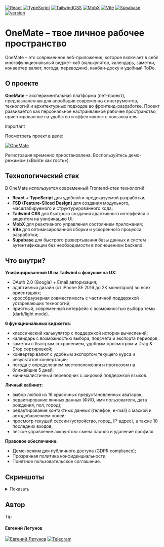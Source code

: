 [![React](https://img.shields.io/badge/React-19-blue)](#) [![TypeScript](https://img.shields.io/badge/TypeScript-5.x-blue)](#) [![TailwindCSS](https://img.shields.io/badge/Tailwind-4.x-38B2AC)](#) [![MobX](https://img.shields.io/badge/MobX-6.x-orange)](#) [![Vite](https://img.shields.io/badge/Vite-6.x-646CFF)](#) [![Supabase](https://img.shields.io/badge/Supabase-DB-3FCF8E)](#) [![version](https://badgen.net/badge/version/v.1.0.1?icon=tag&scale=1)](#)

# OneMate – твое личное рабочее пространство

OneMate – это современное веб-приложение, которое включает в себя многофункциональный виджет-хаб (калькулятор, календарь, заметки, конвертер валют, погода, переводчик), канбан-доску и удобный ToDo.

## О проекте

**OneMate** – экспериментальная платформа (пет-проект), предназначенная для апробации современных инструментов, технологий и архитектурных подходов во фронтенд-разработке. Проект развивается как персональное настраиваемое рабочее пространство, ориентированное на удобство и эффективность пользователя.

> [!IMPORTANT]
> Посмотреть проект в деле:
>
> [![OneMate](https://img.shields.io/badge/OneMate-LIVE_DEMO-e18127?style=for-the-badge&logo=appveyor&logoColor=white)](https://letunoff.ru/onemate)
>
> Регистрация временно приостановлена. Воспользуйтесь демо-режимом («Войти как гость»).

## Технологический стек

В OneMate используется современный Frontend-стек технологий:

- **React** + **TypeScript** для удобной и предсказуемой разработки;
- **FSD (Feature-Sliced Design)** для создания модульного, масштабируемого и структурированного кода;
- **Tailwind CSS** для быстрого создания адаптивного интерфейса с акцентом на унификацию UI;
- **MobX** для реактивного управления состоянием приложения;
- **Vite** для оптимизированной сборки и ускоренного процесса разработки;
- **Supabase** для быстрого развертывания базы данных и систем аутентификации без необходимости в полноценном backend.

## Что внутри?

**Унифицированный UI на Tailwind с фокусом на UX:**

- OAuth 2.0 (Google) + Email авторизация;
- адаптивный дизайн (от iPhone SE 2016 до 2K мониторов) во всех ориентациях;
- кроссбраузерная совместимость с частичной поддержкой устаревающих технологий;
- приятный, современный интерфейс с возможностью выбора темы (dark/light mode).

**6 функциональных виджетов**:

- классический калькулятор с поддержкой истории вычислений;
- календарь с возможностью выбора, подсчета и экспорта периодов;
- заметки с быстрым сохранением, удобным просмотром и Drag & Drop сортировкой;
- конвертер валют с удобным экспортом текущего курса и результатов конвертации;
- погода с определением местоположения и прогнозом на ближайшие 5 дней;
- минималистичный переводчик с широкой поддержкой языков.

**Личный кабинет:**

- выбор любой из 16 красочных предустановленных аватарок;
- редактирование личных данных (ФИО, имя пользователя, дата рождения, пол, город);
- редактирование контактных данных (телефон, e-mail) с маской и автодобавлением полей;
- просмотр текущей сессии (устройство, город, IP-адрес), а также 10 последних входов;
- легкое управление аккаунтом: смена пароля и удаление профиля.

**Правовое обеспечение:**

- Демо-режим для публичного доступа (GDPR compliance);
- Прозрачная политика конфиденциальности;
- Понятное пользовательское соглашение.

## Скриншоты

<details>
  <summary>Показать</summary>
   <p align="center">
    <img src="./docs/screenshots/home.webp" alt="Home" width="800">
    <br>
    <img src="./docs/screenshots/dashboard.webp" alt="Dashboard" width="800">
    <br>
    <img src="./docs/screenshots/profile.webp" alt="Profile" width="800">
  </p>
</details>

## Автор

> [!TIP]
>
> #### Евгений Летунов
>
> [![Евгений Летунов](https://img.shields.io/badge/%D0%95%D0%B2%D0%B3%D0%B5%D0%BD%D0%B8%D0%B9_%D0%9B%D0%B5%D1%82%D1%83%D0%BD%D0%BE%D0%B2-Frontend_Dev-0A66C2?style=for-the-badge&logo=react&logoColor=white)](https://letunoff.ru) [![Telegram](https://img.shields.io/badge/@defrazo-Telegram-26A5E4?style=for-the-badge&logo=telegram&logoColor=white)](https://t.me/defrazo)
